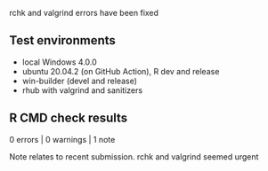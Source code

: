 rchk and valgrind errors have been fixed

## Test environments
* local Windows 4.0.0
* ubuntu 20.04.2 (on GitHub Action), R dev and release
* win-builder (devel and release)
* rhub with valgrind and sanitizers

## R CMD check results

0 errors | 0 warnings | 1 note

Note relates to recent submission. rchk and valgrind seemed urgent
